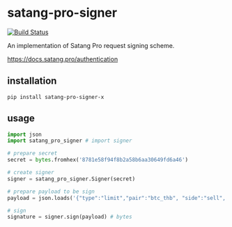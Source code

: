 # satang-pro-signer

[![Build Status](https://travis-ci.org/thebevrishot/satang-pro-signer.svg?branch=master)](https://travis-ci.org/thebevrishot/satang-pro-signer)

An implementation of Satang Pro request signing scheme.

https://docs.satang.pro/authentication

## installation

```
pip install satang-pro-signer-x
```

## usage

```python
import json
import satang_pro_signer # import signer

# prepare secret
secret = bytes.fromhex('8781e58f94f8b2a58b6aa30649fd6a46')

# create signer
signer = satang_pro_signer.Signer(secret)

# prepare payload to be sign
payload = json.loads('{"type":"limit","pair":"btc_thb", "side":"sell", "price":"100000", "amount":"100", "none":"1570763737"}')

# sign
signature = signer.sign(payload) # bytes
```